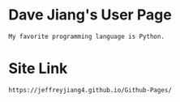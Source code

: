 # Dave Jiang's User Page
    My favorite programming language is Python.
    
# Site Link
    https://jeffreyjiang4.github.io/Github-Pages/
